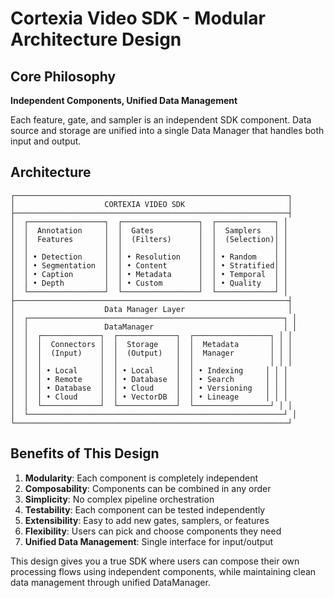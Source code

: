# Cortexia Video SDK - Modular Architecture Design

## Core Philosophy

**Independent Components, Unified Data Management**

Each feature, gate, and sampler is an independent SDK component. Data source and storage are unified into a single Data Manager that handles both input and output.

##  Architecture

```
┌─────────────────────────────────────────────────────────────┐
│                    CORTEXIA VIDEO SDK                       │
├─────────────────────────────────────────────────────────────┤
│  ┌─────────────────┐  ┌─────────────────┐  ┌─────────────┐ │
│  │  Annotation     │  │  Gates          │  │  Samplers   │ │
│  │  Features       │  │  (Filters)      │  │  (Selection)│ │
│  │                 │  │                 │  │             │ │
│  │ • Detection     │  │ • Resolution    │  │ • Random    │ │
│  │ • Segmentation  │  │ • Content       │  │ • Stratified│ │
│  │ • Caption       │  │ • Metadata      │  │ • Temporal  │ │
│  │ • Depth         │  │ • Custom        │  │ • Quality   │ │
│  └─────────────────┘  └─────────────────┘  └─────────────┘ │
├─────────────────────────────────────────────────────────────┤
│                    Data Manager Layer                       │
│  ┌─────────────────────────────────────────────────────────┐ │
│  │                 DataManager                             │ │
│  │  ┌─────────────┐  ┌─────────────┐  ┌─────────────────┐ │ │
│  │  │  Connectors │  │  Storage    │  │  Metadata       │ │ │
│  │  │  (Input)    │  │  (Output)   │  │  Manager        │ │ │
│  │  │             │  │             │  │                 │ │ │
│  │  │ • Local     │  │ • Local     │  │ • Indexing     │ │ │
│  │  │ • Remote    │  │ • Database  │  │ • Search       │ │ │
│  │  │ • Database  │  │ • Cloud     │  │ • Versioning   │ │ │
│  │  │ • Cloud     │  │ • VectorDB  │  │ • Lineage      │ │ │
│  │  └─────────────┘  └─────────────┘  └─────────────────┘ │ │
│  └─────────────────────────────────────────────────────────┘ │
└─────────────────────────────────────────────────────────────┘
```


## Benefits of This Design

1. **Modularity**: Each component is completely independent
2. **Composability**: Components can be combined in any order
3. **Simplicity**: No complex pipeline orchestration
4. **Testability**: Each component can be tested independently
5. **Extensibility**: Easy to add new gates, samplers, or features
6. **Flexibility**: Users can pick and choose components they need
7. **Unified Data Management**: Single interface for input/output

This design gives you a true SDK where users can compose their own processing flows using independent components, while maintaining clean data management through unified DataManager.